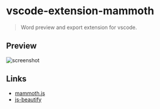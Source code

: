 # vscode-extension-mammoth

> Word preview and export extension for vscode.

## Preview

![screenshot](https://gw.alicdn.com/imgextra/i4/O1CN01dSm93Z1jhEIbvtGJO_!!6000000004579-2-tps-2118-1060.png)

## Links

* [mammoth.js](https://github.com/mwilliamson/mammoth.js)
* [js-beautify](https://github.com/beautify-web/js-beautify)
